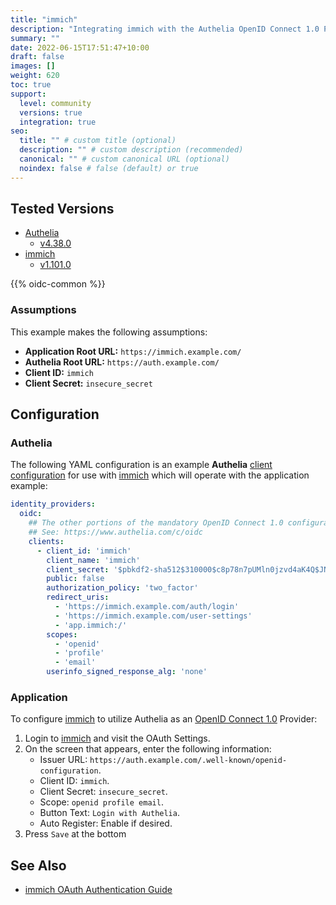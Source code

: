 ```yaml
---
title: "immich"
description: "Integrating immich with the Authelia OpenID Connect 1.0 Provider."
summary: ""
date: 2022-06-15T17:51:47+10:00
draft: false
images: []
weight: 620
toc: true
support:
  level: community
  versions: true
  integration: true
seo:
  title: "" # custom title (optional)
  description: "" # custom description (recommended)
  canonical: "" # custom canonical URL (optional)
  noindex: false # false (default) or true
---
```


## Tested Versions

* [Authelia]
  * [v4.38.0](https://github.com/authelia/authelia/releases/tag/v4.38.0)
* [immich]
  * [v1.101.0](https://github.com/immich-app/immich/releases/tag/v1.101.0)

{{% oidc-common %}}

### Assumptions

This example makes the following assumptions:

* __Application Root URL:__ `https://immich.example.com/`
* __Authelia Root URL:__ `https://auth.example.com/`
* __Client ID:__ `immich`
* __Client Secret:__ `insecure_secret`

## Configuration

### Authelia

The following YAML configuration is an example __Authelia__ [client configuration] for use with [immich] which will
operate with the application example:

```yaml {title="configuration.yml"}
identity_providers:
  oidc:
    ## The other portions of the mandatory OpenID Connect 1.0 configuration go here.
    ## See: https://www.authelia.com/c/oidc
    clients:
      - client_id: 'immich'
        client_name: 'immich'
        client_secret: '$pbkdf2-sha512$310000$c8p78n7pUMln0jzvd4aK4Q$JNRBzwAo0ek5qKn50cFzzvE9RXV88h1wJn5KGiHrD0YKtZaR/nCb2CJPOsKaPK0hjf.9yHxzQGZziziccp6Yng'  # The digest of 'insecure_secret'.
        public: false
        authorization_policy: 'two_factor'
        redirect_uris:
          - 'https://immich.example.com/auth/login'
          - 'https://immich.example.com/user-settings'
          - 'app.immich:/'
        scopes:
          - 'openid'
          - 'profile'
          - 'email'
        userinfo_signed_response_alg: 'none'
```

### Application

To configure [immich] to utilize Authelia as an [OpenID Connect 1.0] Provider:

1. Login to [immich] and visit the OAuth Settings.
2. On the screen that appears, enter the following information:
    - Issuer URL: `https://auth.example.com/.well-known/openid-configuration`.
    - Client ID: `immich`.
    - Client Secret: `insecure_secret`.
    - Scope: `openid profile email`.
    - Button Text: `Login with Authelia`.
    - Auto Register: Enable if desired.
3. Press `Save` at the bottom

## See Also

- [immich OAuth Authentication Guide](https://immich.app/docs/administration/oauth)

[immich]: https://immich.app/
[Authelia]: https://www.authelia.com
[OpenID Connect 1.0]: ../../openid-connect/introduction.md
[client configuration]: ../../../configuration/identity-providers/openid-connect/clients.md

